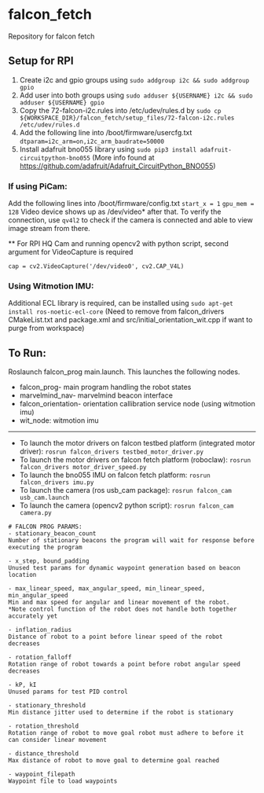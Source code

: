 # falcon_fetch

Repository for falcon fetch

## Setup for RPI
1. Create i2c and gpio groups using ``` sudo addgroup i2c && sudo addgroup gpio ```
2. Add user into both groups using ``` sudo adduser ${USERNAME} i2c && sudo adduser ${USERNAME} gpio ```
3. Copy the 72-falcon-i2c.rules into /etc/udev/rules.d by ``` sudo cp ${WORKSPACE_DIR}/falcon_fetch/setup_files/72-falcon-i2c.rules /etc/udev/rules.d ```
4. Add the following line into /boot/firmware/usercfg.txt ``` dtparam=i2c_arm=on,i2c_arm_baudrate=50000 ```
5. Install adafruit bno055 library using ``` sudo pip3 install adafruit-circuitpython-bno055 ```
(More info found at https://github.com/adafruit/Adafruit_CircuitPython_BNO055)

### If using PiCam:
Add the following lines into /boot/firmware/config.txt 
``` start_x = 1 ```
``` gpu_mem = 128 ```
Video device shows up as /dev/video* after that.
To verify the connection, use ``` qv4l2 ``` to check if the camera is connected and able to view image stream from there.

** For RPI HQ Cam and running opencv2 with python script, second argument for VideoCapture is required
```
cap = cv2.VideoCapture('/dev/video0', cv2.CAP_V4L)
```

### Using Witmotion IMU:
Additional ECL library is required, can be installed using ``` sudo apt-get install ros-noetic-ecl-core ```
(Need to remove from falcon_drivers CMakeList.txt and package.xml and src/initial_orientation_wit.cpp if want to purge from workspace)

## To Run:
Roslaunch falcon_prog main.launch. This launches the following nodes. 
- falcon_prog- main program handling the robot states 
- marvelmind_nav- marvelmind beacon interface
- falcon_orientation- orientation callibration service node (using witmotion imu)
- wit_node: witmotion imu
-----
- To launch the motor drivers on falcon testbed platform (integrated motor driver): ``` rosrun falcon_drivers testbed_motor_driver.py ```
- To launch the motor drivers on falcon fetch platform (roboclaw): ``` rosrun falcon_drivers motor_driver_speed.py ```
- To launch the bno055 IMU on falcon fetch platform: ``` rosrun falcon_drivers imu.py ```
- To launch the camera (ros usb_cam package): ``` rosrun falcon_cam usb_cam.launch ```
- To launch the camera (opencv2 python script): ``` rosrun falcon_cam camera.py ```

```
# FALCON PROG PARAMS:
- stationary_beacon_count 
Number of stationary beacons the program will wait for response before executing the program

- x_step, bound_padding
Unused test params for dynamic waypoint generation based on beacon location

- max_linear_speed, max_angular_speed, min_linear_speed, min_angular_speed
Min and max speed for angular and linear movement of the robot. 
*Note control function of the robot does not handle both together accurately yet

- inflation_radius
Distance of robot to a point before linear speed of the robot decreases

- rotation_falloff
Rotation range of robot towards a point before robot angular speed decreases

- kP, kI
Unused params for test PID control

- stationary_threshold
Min distance jitter used to determine if the robot is stationary

- rotation_threshold
Rotation range of robot to move goal robot must adhere to before it can consider linear movement

- distance_threshold
Max distance of robot to move goal to determine goal reached

- waypoint_filepath
Waypoint file to load waypoints
```

